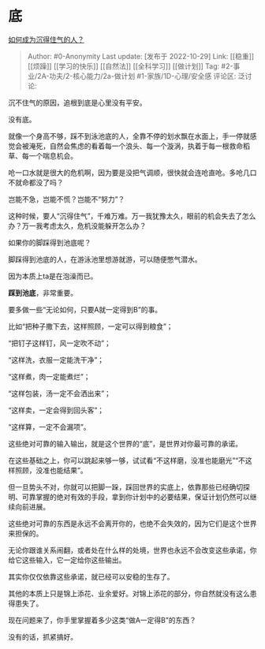 # 底
[如何成为沉得住气的人？](https://www.zhihu.com/question/23845977/answer/2734944714)

> Author: #0-Anonymity
> Last update: [发布于 2022-10-29]
> Link: [[稳重]] [[烦躁]] [[学习的快乐]] [[自然法]] [[全科学习]] [[做计划]]
> Tag: #2-事业/2A-功夫/2-核心能力/2a-做计划 #1-家族/1D-心理/安全感 
> 评论区:
> 泛讨论:

沉不住气的原因，追根到底是心里没有平安。

没有底。

就像一个身高不够，踩不到泳池底的人，全靠不停的划水飘在水面上，手一停就感觉会被淹死，自然会焦虑的看着每一个浪头、每一个漩涡，执着于每一根救命稻草、每一个喘息机会。

呛一口水就是很大的危机啊，因为要是没把气调顺，很快就会连呛直呛。多呛几口不就命都没了吗？

岂能不急，岂能不慌？岂能不“努力”？

这种时候，要人“沉得住气”，千难万难。万一我犹豫太久，眼前的机会失去了怎么办？万一我考虑太久，危机没能躲开怎么办？

如果你的脚踩得到池底呢？

脚踩得到池底的人，在游泳池里想游就游，可以随便憋气潜水。

因为本质上ta是在泡澡而已。

**踩到池底**，非常重要。

要多做一些“无论如何，只要A就一定得到B”的事。

比如“把种子撒下去，这样照顾，一定可以得到粮食”；

“把钉子这样钉，风一定吹不动”；

“这样洗，衣服一定能洗干净”；

“这样煮，肉一定能煮烂”；

“这样包装，汤一定不会洒出来”；

“这样卖，一定会得到回头客”；

“这样算，一定不会漏项”。

这些绝对可靠的输入输出，就是这个世界的“底”，是世界对你最可靠的承诺。

在这些基础之上，你可以跳起来够一够，试试看“不这样磨，没准也能磨光”“不这样照顾，没准也能结果”。

但一旦势头不对，你就可以把脚一跺，踩回世界的实底上，依靠那些已经确切探明、可靠掌握的绝对有效的手段，拿到你计划中的必要结果，保证计划仍然可以继续向前进展。

这些绝对可靠的东西是永远不会离开你的，也绝不会失效的，因为它们是这个世界来担保的。

无论你跟谁关系闹翻，或者处在什么样的处境，世界也永远不会改变这些承诺，你给它这些输入，它一定给你这些输出。

其实你仅仅依靠这些承诺，就已经可以安稳的生存了。

其他的本质上只是锦上添花、业余爱好。对锦上添花的部分，你自然就没有这么患得患失了。

现在问题来了，你手里掌握着多少这类“做A一定得B”的东西？

没有的话，抓紧搞好。
